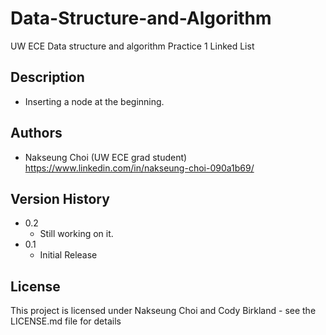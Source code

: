 # Data-Structure-and-Algorithm

UW ECE Data structure and algorithm
Practice 1 Linked List

## Description

* Inserting a node at the beginning.

## Authors

* Nakseung Choi (UW ECE grad student) https://www.linkedin.com/in/nakseung-choi-090a1b69/

## Version History

* 0.2
    * Still working on it.
* 0.1
    * Initial Release

## License

This project is licensed under Nakseung Choi and Cody Birkland - see the LICENSE.md file for details
